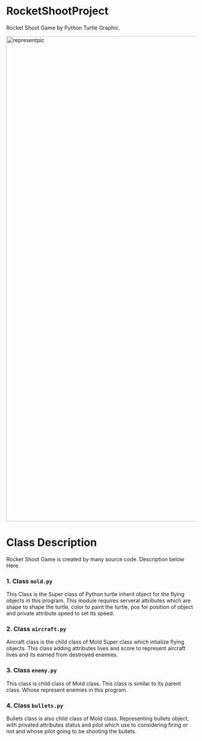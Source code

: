 # RocketShootProject

Rocket Shoot Game by Python Turtle Graphic.

<img width="1292" alt="representpic" src="https://user-images.githubusercontent.com/88821578/144994155-f4585640-fcb6-4cc4-9e62-7f0e3f3809a0.png">

# Class Description

Rocket Shoot Game is created by many source code. 
Description below Here.

### 1. Class `mold.py`

This Class is the Super class of Python turtle inherit object for the flying objects in this program.
This module requires serveral attributes which are shape to shape the turtle, color to paint the turtle, pos for position of object and private attribute speed to set its speed.

### 2. Class `aircraft.py`

Aircraft class is the child class of Mold Super class which intialize flying objects.
This class adding attributes lives and score to represent aircraft lives and its earned from destroyed enemies.

### 3. Class `enemy.py`

This class is child class of Mold class. This class is similar to its parent class. Whose represent enemies in this program.

### 4. Class `bullets.py`

Bullets class is also child class of Mold class. Representing bullets object, with privated attributes status and pilot which use to considering firing or not and whose pilot going to be shooting the bullets.




